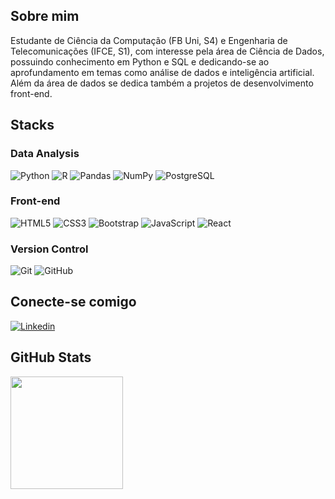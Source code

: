 ## Sobre mim
Estudante de Ciência da Computação (FB Uni, S4) e Engenharia de Telecomunicações (IFCE, S1), com interesse pela área de Ciência de Dados, possuindo conhecimento em Python e SQL e dedicando-se ao aprofundamento em temas como análise de dados e inteligência artificial. Além da área de dados se dedica também a projetos de desenvolvimento front-end.

## Stacks

### Data Analysis
![Python](https://img.shields.io/badge/-python-3776AB?logo=python&logoColor=FFFFFF&style=for-the-badge)
![R](https://img.shields.io/badge/-r-276DC3?logo=r&logoColor=FFFFFF&style=for-the-badge)
![Pandas](https://img.shields.io/badge/-pandas-150458?logo=pandas&logoColor=FFFFFF&style=for-the-badge)
![NumPy](https://img.shields.io/badge/-numpy-013243?logo=numpy&logoColor=FFFFFF&style=for-the-badge)
![PostgreSQL](https://img.shields.io/badge/-postgresql-4169E1?logo=postgresql&logoColor=FFFFFF&style=for-the-badge)

### Front-end
![HTML5](https://img.shields.io/badge/-html-E34F26?logo=html5&logoColor=FFFFFF&style=for-the-badge)
![CSS3](https://img.shields.io/badge/-CSS-1572B6?logo=css3&logoColor=FFFFFF&style=for-the-badge)
![Bootstrap](https://img.shields.io/badge/-bootstrap-7952B3?logo=bootstrap&logoColor=FFFFFF&style=for-the-badge)
![JavaScript](https://img.shields.io/badge/-javascript-F7DF1E?logo=javascript&logoColor=3B313F&style=for-the-badge)
![React](https://img.shields.io/badge/-react-61DAFB?logo=react&logoColor=3B313F&style=for-the-badge)

### Version Control
![Git](https://img.shields.io/badge/-git-F05032?logo=git&logoColor=FFFFFF&style=for-the-badge)
![GitHub](https://img.shields.io/badge/-github-181717?logo=github&logoColor=FFFFFF&style=for-the-badge)

## Conecte-se comigo
[![Linkedin](https://img.shields.io/badge/LinkedIn-0077B5?style=for-the-badge&logo=linkedin&logoColor=white)](https://www.linkedin.com/in/jotap53/)

## GitHub Stats
<div>
    <a href="https://github.com/JotaP53">
    <img height="180em" src="https://github-readme-stats.vercel.app/api?username=JotaP53&show_icons=true&theme=transparent">
</div>
